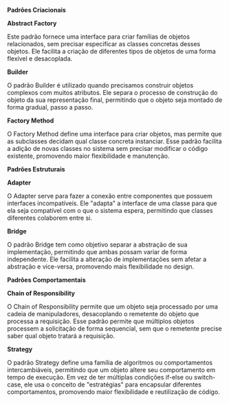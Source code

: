 **Padrões Criacionais**

**Abstract Factory**

Este padrão fornece uma interface para criar famílias de objetos relacionados, sem precisar especificar as classes concretas desses objetos. Ele facilita a criação de diferentes tipos de objetos de uma forma flexível e desacoplada.

**Builder**

O padrão Builder é utilizado quando precisamos construir objetos complexos com muitos atributos. Ele separa o processo de construção do objeto da sua representação final, permitindo que o objeto seja montado de forma gradual, passo a passo.

**Factory Method**

O Factory Method define uma interface para criar objetos, mas permite que as subclasses decidam qual classe concreta instanciar. Esse padrão facilita a adição de novas classes no sistema sem precisar modificar o código existente, promovendo maior flexibilidade e manutenção.

**Padrões Estruturais**

**Adapter**

O Adapter serve para fazer a conexão entre componentes que possuem interfaces incompatíveis. Ele "adapta" a interface de uma classe para que ela seja compatível com o que o sistema espera, permitindo que classes diferentes colaborem entre si.

**Bridge**

O padrão Bridge tem como objetivo separar a abstração de sua implementação, permitindo que ambas possam variar de forma independente. Ele facilita a alteração de implementações sem afetar a abstração e vice-versa, promovendo mais flexibilidade no design.

**Padrões Comportamentais**

**Chain of Responsibility**

O Chain of Responsibility permite que um objeto seja processado por uma cadeia de manipuladores, desacoplando o remetente do objeto que processa a requisição. Esse padrão permite que múltiplos objetos processem a solicitação de forma sequencial, sem que o remetente precise saber qual objeto tratará a requisição.

**Strategy**

O padrão Strategy define uma família de algoritmos ou comportamentos intercambiáveis, permitindo que um objeto altere seu comportamento em tempo de execução. Em vez de ter múltiplas condições if-else ou switch-case, ele usa o conceito de "estratégias" para encapsular diferentes comportamentos, promovendo maior flexibilidade e reutilização de código.
